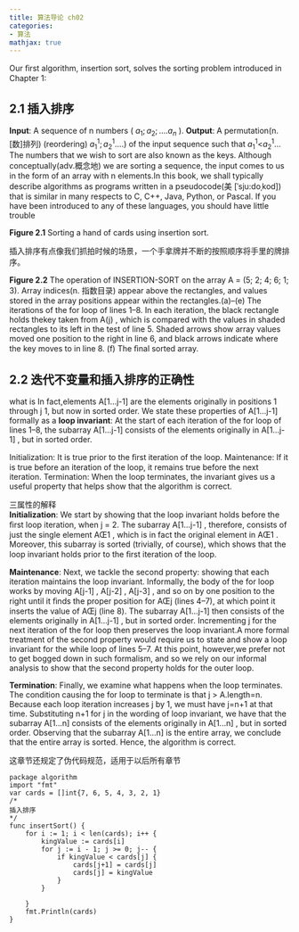 ```yaml
---
title: 算法导论 ch02
categories:
- 算法
mathjax: true
---
```



Our ﬁrst algorithm, insertion sort, solves the sorting problem introduced in Chapter 1:
<!-- more -->

## 2.1 插入排序

**Input**: A sequence of n numbers ( $a_1; a_2;.... a_n$ ).
**Output**: A permutation(n.[数]排列) (reordering) $a^1_1; a^1_2$....) of the input sequence such that $a^1_1$<$a^1_2$...
The numbers that we wish to sort are also known as the keys. Although conceptually(adv.概念地) we are sorting a sequence, the input comes to us in the form of an array with n elements.In this book, we shall typically describe algorithms as programs written in a pseudocode(美 [ˈsju:doˌkod]) that is similar in many respects to C, C++, Java, Python, or Pascal. If you have been introduced to any of these languages, you should have little trouble 

**Figure 2.1** Sorting a hand of cards using insertion sort.

插入排序有点像我们抓拍时候的场景，一个手拿牌并不断的按照顺序将手里的牌排序。

**Figure 2.2** The operation of INSERTION-SORT on the array A = (5; 2; 4; 6; 1; 3). Array indices(n. 指数目录) appear above the rectangles, and values stored in the array positions appear within the rectangles.(a)–(e) The iterations of the for loop of lines 1–8. In each iteration, the black rectangle holds thekey taken from A(j) , which is compared with the values in shaded rectangles to its left in the test of line 5. Shaded arrows show array values moved one position to the right in line 6, and black arrows indicate where the key moves to in line 8. (f) The ﬁnal sorted array.

## 2.2 迭代不变量和插入排序的正确性

what is In fact,elements A[1...j-1] are the elements originally in positions 1 through j 1, but now in sorted order. We state these properties of A[1...j-1] formally as a **loop invariant**: At the start of each iteration of the for loop of lines 1–8, the subarray A[1...j-1] consists of the elements originally in A[1...j-1] , but in sorted order.

Initialization: It is true prior to the ﬁrst iteration of the loop.
Maintenance: If it is true before an iteration of the loop, it remains true before the
next iteration. Termination: When the loop terminates, the invariant gives us a useful property that helps show that the algorithm is correct.

三属性的解释  
**Initialization**: We start by showing that the loop invariant holds before the ﬁrst
loop iteration, when j = 2. The subarray A[1...j-1] , therefore, consists
of just the single element AŒ1 , which is in fact the original element in AŒ1 .
Moreover, this subarray is sorted (trivially, of course), which shows that the
loop invariant holds prior to the ﬁrst iteration of the loop.

**Maintenance**: Next, we tackle the second property: showing that each iteration
maintains the loop invariant. Informally, the body of the for loop works by
moving A[j-1] , A[j-2] , A[j-3] , and so on by one position to the right
until it ﬁnds the proper position for AŒj (lines 4–7), at which point it inserts
the value of AŒj (line 8). The subarray A[1...j-1] then consists of the elements
originally in A[1...j-1] , but in sorted order. Incrementing j for the next iteration
of the for loop then preserves the loop invariant.A more formal treatment of the second property would require us to state and
show a loop invariant for the while loop of lines 5–7. At this point, however,we prefer not to get bogged down in such formalism, and so we rely on our
informal analysis to show that the second property holds for the outer loop.

**Termination**: Finally, we examine what happens when the loop terminates. The
condition causing the for loop to terminate is that j > A.length=n. Because
each loop iteration increases j by 1, we must have j=n+1 at that time.
Substituting n+1 for j in the wording of loop invariant, we have that the
subarray A[1...n] consists of the elements originally in A[1...n] , but in sorted
order. Observing that the subarray A[1...n] is the entire array, we conclude that
the entire array is sorted. Hence, the algorithm is correct.

这章节还规定了伪代码规范，适用于以后所有章节

```golang
package algorithm
import "fmt"
var cards = []int{7, 6, 5, 4, 3, 2, 1}
/*
插入排序
*/
func insertSort() {
	for i := 1; i < len(cards); i++ {
		kingValue := cards[i]
		for j := i - 1; j >= 0; j-- {
			if kingValue < cards[j] {
				cards[j+1] = cards[j]
				cards[j] = kingValue
			}
		}

	}
	fmt.Println(cards)
}

```